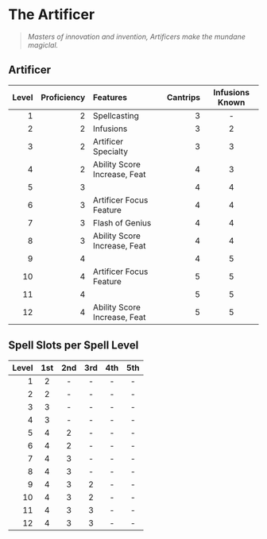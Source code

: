 # The Artificer

> *Masters of innovation and invention, Artificers make the mundane magiclal.*

## Artificer

| Level | Proficiency | Features                     | Cantrips | Infusions Known |
| ----: | ----------: | :--------------------------- | -------: | :-------------: |
|     1 |           2 | Spellcasting                 |        3 |        -        |
|     2 |           2 | Infusions                    |        3 |        2        |
|     3 |           2 | Artificer Specialty          |        3 |        3        |
|     4 |           2 | Ability Score Increase, Feat |        4 |        3        |
|     5 |           3 |                              |        4 |        4        |
|     6 |           3 | Artificer Focus  Feature     |        4 |        4        |
|     7 |           3 | Flash of Genius              |        4 |        4        |
|     8 |           3 | Ability Score Increase, Feat |        4 |        4        |
|     9 |           4 |                              |        4 |        5        |
|    10 |           4 | Artificer Focus  Feature     |        5 |        5        |
|    11 |           4 |                              |        5 |        5        |
|    12 |           4 | Ability Score Increase, Feat |        5 |        5        |

## Spell Slots per Spell Level

| Level |  1st  |  2nd  |  3rd  |  4th  |  5th  |
| ----: | :---: | :---: | :---: | :---: | :---: |
|     1 |   2   |   -   |   -   |   -   |   -   |
|     2 |   2   |   -   |   -   |   -   |   -   |
|     3 |   3   |   -   |   -   |   -   |   -   |
|     4 |   3   |   -   |   -   |   -   |   -   |
|     5 |   4   |   2   |   -   |   -   |   -   |
|     6 |   4   |   2   |   -   |   -   |   -   |
|     7 |   4   |   3   |   -   |   -   |   -   |
|     8 |   4   |   3   |   -   |   -   |   -   |
|     9 |   4   |   3   |   2   |   -   |   -   |
|    10 |   4   |   3   |   2   |   -   |   -   |
|    11 |   4   |   3   |   3   |   -   |   -   |
|    12 |   4   |   3   |   3   |   -   |   -   |



